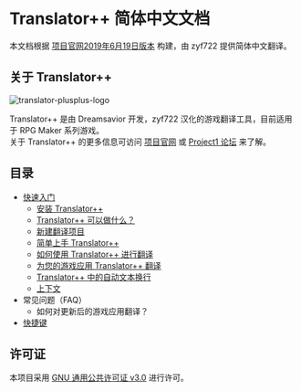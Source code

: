 # Translator++  简体中文文档
本文档根据 [项目官网2019年6月19日版本](http://dreamsavior.net/docs/translator/) 构建，由 zyf722 提供简体中文翻译。

## 关于 Translator++
![translator-plusplus-logo](https://i.loli.net/2020/03/11/AmC6LYRwe8ZujQa.png)

Translator++ 是由 Dreamsavior 开发，zyf722 汉化的游戏翻译工具，目前适用于 RPG Maker 系列游戏。  
关于 Translator++ 的更多信息可访问 [项目官网](http://dreamsavior.net/translator-the-introduction/) 或 [Project1 论坛](https://rpg.blue/thread-480415-1-1.html) 来了解。

## 目录
- [快速入门](https://github.com/zyf722/TranslatorPlusPlusChineseWiki/blob/master/Getting_Started.md)
  - [安装 Translator++](https://github.com/zyf722/TranslatorPlusPlusChineseWiki/blob/master/Installation.md)
  - [Translator++ 可以做什么？](https://github.com/zyf722/TranslatorPlusPlusChineseWiki/blob/master/What_can_Translator%2B%2B_do.md)
  - [新建翻译项目](https://github.com/zyf722/TranslatorPlusPlusChineseWiki/blob/master/Starting_a_translation_project.md)
  - [简单上手 Translator++](https://github.com/zyf722/TranslatorPlusPlusChineseWiki/blob/master/Working_with_Translator%2B%2B_in_a_nutshell.md)
  - [如何使用 Translator++ 进行翻译](https://github.com/zyf722/TranslatorPlusPlusChineseWiki/blob/master/How_to_translate_using_Translator%2B%2B.md)
  - [为您的游戏应用 Translator++ 翻译](https://github.com/zyf722/TranslatorPlusPlusChineseWiki/blob/master/Patching_with_Translator%2B%2B_exported_patch.md)
  - [Translator++ 中的自动文本换行](https://github.com/zyf722/TranslatorPlusPlusChineseWiki/blob/master/Word_Wrapping_in_Translator%2B%2B.md)
  - [上下文](https://github.com/zyf722/TranslatorPlusPlusChineseWiki/blob/master/Context.md)
- 常见问题（FAQ）
  - 如何对更新后的游戏应用翻译？
- [快捷键](https://github.com/zyf722/TranslatorPlusPlusChineseWiki/blob/master/Keyboard_Shortcuts.md)

## 许可证
本项目采用 [GNU 通用公共许可证 v3.0](https://github.com/zyf722/TranslatorPlusPlusChineseWiki/blob/master/LICENSE) 进行许可。

